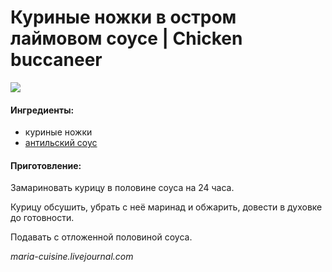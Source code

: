﻿---
image: https://s-media-cache-ak0.pinimg.com/564x/03/dd/02/03dd02b39b71af79e35316510e116ba5.jpg
---
# Куриные ножки в остром лаймовом соусе \| Chicken buccaneer

![](https://s-media-cache-ak0.pinimg.com/564x/03/dd/02/03dd02b39b71af79e35316510e116ba5.jpg)

#### Ингредиенты:

* куриные ножки
* [антильский соус](https://mars9n9.gitbooks.io/recipes-book/content/sobachii_antilskii_sous.html)

#### Приготовление:

Замариновать курицу в половине соуса на 24 часа.

Курицу обсушить, убрать с неё маринад и обжарить, довести в духовке до готовности.

Подавать с отложенной половиной соуса.

_maria-cuisine.livejournal.com_

